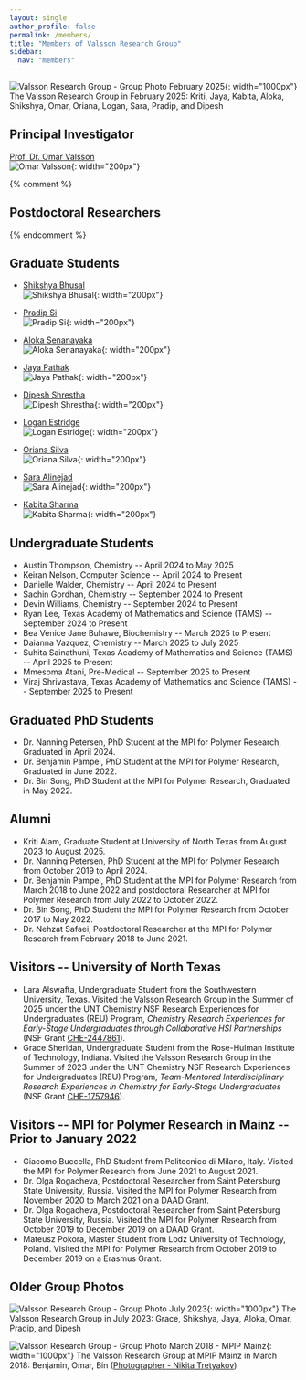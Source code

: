 ```yaml
---
layout: single
author_profile: false
permalink: /members/
title: "Members of Valsson Research Group"
sidebar:
  nav: "members"
---
```



![Valsson Research Group - Group Photo February 2025]({{site.url}}/assets/images/ValssonResearchGroup-February2025_r50.jpg){: width="1000px"}
The Valsson Research Group in February 2025: Kriti, Jaya, Kabita, Aloka, Shikshya, Omar, Oriana, Logan, Sara, Pradip, and Dipesh 

## Principal Investigator
[Prof. Dr. Omar Valsson]({{site.url}}/members/omar-valsson)    
![Omar Valsson]({{site.url}}/assets/images/OmarValsson.jpg){: width="200px"}

{% comment %}
## Postdoctoral Researchers
{% endcomment %}

## Graduate Students
- [Shikshya Bhusal]({{site.url}}/members/shikshya-bhusal)   
![Shikshya Bhusal]({{site.url}}/assets/images/ShikshyaBhusal.jpg){: width="200px"}

- [Pradip Si]({{site.url}}/members/pradip-si)   
![Pradip Si]({{site.url}}/assets/images/PradipSi.jpg){: width="200px"}

- [Aloka Senanayaka]({{site.url}}/members/aloka-senanayaka)   
![Aloka Senanayaka]({{site.url}}/assets/images/AlokaSenanayaka.jpg){: width="200px"}

- [Jaya Pathak]({{site.url}}/members/jaya-pathak)   
![Jaya Pathak]({{site.url}}/assets/images/JayaPathak.jpg){: width="200px"}

- [Dipesh Shrestha]({{site.url}}/members/dipesh-shrestha)   
![Dipesh Shrestha]({{site.url}}/assets/images/DipeshShrestha.jpg){: width="200px"}

- [Logan Estridge]({{site.url}}/members/logan-estridge)   
![Logan Estridge]({{site.url}}/assets/images/LoganEstridge.jpg){: width="200px"} 

- [Oriana Silva]({{site.url}}/members/oriana-silva)   
![Oriana Silva]({{site.url}}/assets/images/OrianaSilva.jpg){: width="200px"}

- [Sara Alinejad]({{site.url}}/members/sara-alinejad)   
![Sara Alinejad]({{site.url}}/assets/images/SaraAlinejad.jpg){: width="200px"}

- [Kabita Sharma]({{site.url}}/members/kabita-sharma)   
![Kabita Sharma]({{site.url}}/assets/images/KabitaSharma.jpg){: width="200px"}

## Undergraduate Students
- Austin Thompson, Chemistry -- April 2024 to May 2025     
- Keiran Nelson, Computer Science -- April 2024 to Present   
- Danielle Walder, Chemistry -- April 2024 to Present      
- Sachin Gordhan, Chemistry -- September 2024 to Present   
- Devin Williams, Chemistry -- September 2024 to Present   
- Ryan Lee, Texas Academy of Mathematics and Science (TAMS) -- September 2024 to Present   
- Bea Venice Jane Buhawe, Biochemistry -- March 2025 to Present    
- Daianna Vazquez, Chemistry -- March 2025 to July 2025        
- Suhita Sainathuni, Texas Academy of Mathematics and Science (TAMS) -- April 2025 to Present   
- Mmesoma Atani, Pre-Medical -- September 2025 to Present    
- Viraj Shrivastava, Texas Academy of Mathematics and Science (TAMS) -- September 2025 to Present   

## Graduated PhD Students 
- Dr. Nanning Petersen, PhD Student at the MPI for Polymer Research, Graduated in April 2024.
- Dr. Benjamin Pampel, PhD Student at the MPI for Polymer Research, Graduated in June 2022.
- Dr. Bin Song, PhD Student at the MPI for Polymer Research, Graduated in May 2022.

## Alumni
- Kriti Alam, Graduate Student at University of North Texas from August 2023 to August 2025.    
- Dr. Nanning Petersen, PhD Student at the MPI for Polymer Research from October 2019 to April 2024. 
- Dr. Benjamin Pampel, PhD Student at the MPI for Polymer Research from March 2018 to June 2022 and postdoctoral Researcher at MPI for Polymer Research from July 2022 to October 2022.
- Dr. Bin Song, PhD Student the MPI for Polymer Research from October 2017 to May 2022.    
- Dr. Nehzat Safaei, Postdoctoral Researcher at the MPI for Polymer Research from February 2018 to June 2021.

## Visitors -- University of North Texas 
- Lara Alswafta, Undergraduate Student from the Southwestern University, Texas. Visited the Valsson Research Group in the Summer of 2025 under the UNT Chemistry NSF Research Experiences for Undergraduates (REU) Program, _Chemistry Research Experiences for Early-Stage Undergraduates through Collaborative HSI Partnerships_ (NSF Grant [CHE-2447861](https://www.nsf.gov/awardsearch/showAward?AWD_ID=2447861)).   
- Grace Sheridan, Undergraduate Student from the Rose-Hulman Institute of Technology, Indiana. Visited the Valsson Research Group in the Summer of 2023 under the UNT Chemistry NSF Research Experiences for Undergraduates (REU) Program, _Team-Mentored Interdisciplinary Research Experiences in Chemistry for Early-Stage Undergraduates_ (NSF Grant [CHE-1757946](https://www.nsf.gov/awardsearch/showAward?AWD_ID=1757946)).   

## Visitors -- MPI for Polymer Research in Mainz -- Prior to January 2022
- Giacomo Buccella, PhD Student from Politecnico di Milano, Italy. Visited the MPI for Polymer Research from June 2021 to August 2021.  
- Dr. Olga Rogacheva, Postdoctoral Researcher from Saint Petersburg State University, Russia. Visited the MPI for Polymer Research from November 2020 to March 2021 on a DAAD Grant.
- Dr. Olga Rogacheva, Postdoctoral Researcher from Saint Petersburg State University, Russia. Visited the MPI for Polymer Research from October 2019 to December 2019 on a DAAD Grant.
- Mateusz Pokora, Master Student from Lodz University of Technology, Poland. Visited the MPI for Polymer Research from October 2019 to December 2019 on a Erasmus Grant.

## Older Group Photos

![Valsson Research Group - Group Photo July 2023]({{site.url}}/assets/images/ValssonResearchGroup-July2023_r50.jpg){: width="1000px"}
The Valsson Research Group in July 2023: Grace, Shikshya, Jaya, Aloka, Omar, Pradip, and Dipesh

![Valsson Research Group - Group Photo March 2018 - MPIP Mainz]({{site.url}}/assets/images/Valsson-Group-March2018.jpg){: width="1000px"}
The Valsson Research Group at MPIP Mainz in March 2018: Benjamin, Omar, Bin ([Photographer - Nikita Tretyakov](https://www.niktre-photography.de/))
